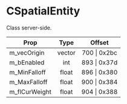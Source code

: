 # CSpatialEntity
Class server-side.

|Prop|Type|Offset|
|---|:-:|:-:|
|m_vecOrigin|vector|700 \| 0x2bc|
|m_bEnabled|int|893 \| 0x37d|
|m_MinFalloff|float|896 \| 0x380|
|m_MaxFalloff|float|900 \| 0x384|
|m_flCurWeight|float|904 \| 0x388|
